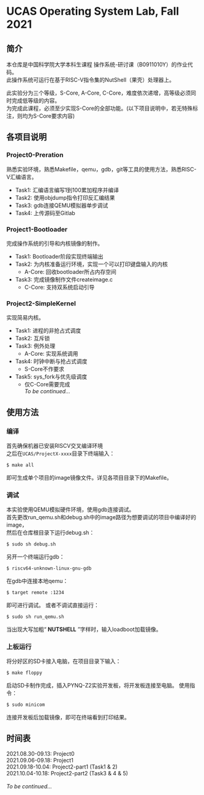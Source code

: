 # UCAS Operating System Lab, Fall 2021
## 简介
本仓库是中国科学院大学本科生课程 操作系统-研讨课（B0911010Y）的作业代码。\
此操作系统可运行在基于RISC-V指令集的NutShell（果壳）处理器上。

此实验分为三个等级，S-Core, A-Core, C-Core，难度依次递增，高等级必须同时完成低等级的内容。\
为完成此课程，必须至少实现S-Core的全部功能。(以下项目说明中，若无特殊标注，则均为S-Core要求内容)
## 各项目说明
### Project0-Preration
熟悉实验环境，熟悉Makefile，qemu，gdb，git等工具的使用方法，熟悉RISC-V汇编语言。


 + Task1: 汇编语言编写1到100累加程序并编译
 + Task2: 使用objdump指令打印反汇编结果
 + Task3: gdb连接QEMU模拟器单步调试
 + Task4: 上传源码至Gitlab
### Project1-Bootloader
完成操作系统的引导和内核镜像的制作。

 + Task1: Bootloader阶段实现终端输出
 + Task2: 为内核准备运行环境，实现一个可以打印键盘输入的内核
	 - A-Core: 回收bootloader所占内存空间
 + Task3: 完成镜像制作文件createimage.c
 	 - C-Core: 支持双系统启动引导
### Project2-SimpleKernel
实现简易内核。

 + Task1: 进程的非抢占式调度
 + Task2: 互斥锁
 + Task3: 例外处理
 	- A-Core: 实现系统调用
 + Task4: 时钟中断与抢占式调度
 	- S-Core不作要求
 + Task5: sys_fork与优先级调度
 	- 仅C-Core需要完成
 <br>_To be continued..._
## 使用方法
### 编译
首先确保机器已安装RISCV交叉编译环境\
之后在`UCAS/ProjectX-xxxx`目录下终端输入：
```sh
$ make all
```
即可生成单个项目的image镜像文件。详见各项目目录下的Makefile。
### 调试
本实验使用QEMU模拟硬件环境，使用gdb连接调试。\
首先更改run_qemu.sh和debug.sh中的image路径为想要调试的项目中编译好的image，\
然后在仓库根目录下运行debug.sh：
```sh
$ sudo sh debug.sh
```
另开一个终端运行gdb：
```sh
$ riscv64-unknown-linux-gnu-gdb
```
在gdb中连接本地qemu：
```sh
$ target remote :1234
```
即可进行调试。
或者不调试直接运行：
```sh
$ sudo sh run_qemu.sh
```
当出现大写加粗“ **NUTSHELL** ”字样时，输入loadboot加载镜像。
### 上板运行
将分好区的SD卡接入电脑，在项目目录下输入：
```sh
$ make floppy
```
启动SD卡制作完成，插入PYNQ-Z2实验开发板，将开发板连接至电脑。
使用指令：
```sh
$ sudo minicom
```
连接开发板后加载镜像，即可在终端看到打印结果。
## 时间表
2021.08.30-09.13: Project0\
2021.09.06-09.18: Project1\
2021.09.18-10.04: Project2-part1 (Task1 & 2)\
2021.10.04-10.18: Project2-part2 (Task3 & 4 & 5)\
 <br>_To be continued..._


